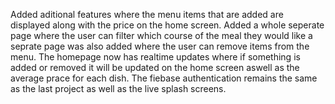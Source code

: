 Added aditional features where the menu items that are added are displayed along with the price on the home screen. Added a whole seperate page where the user can filter which course of the meal they would like a seprate page was also added where the user can remove items from the menu. The homepage now has realtime updates where if something is added or removed it will be updated on the home screen aswell as the average prace for each dish. The fiebase authentication remains the same as the last project as well as the live splash screens.
